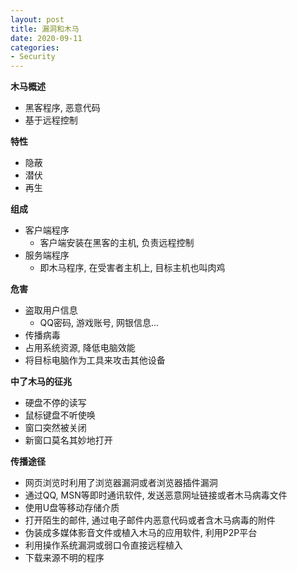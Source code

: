 ```yaml
---
layout: post
title: 漏洞和木马
date: 2020-09-11
categories:
- Security
---
```

**木马概述**

* 黑客程序, 恶意代码
* 基于远程控制

**特性**

* 隐蔽
* 潜伏
* 再生

**组成**

* 客户端程序
  * 客户端安装在黑客的主机, 负责远程控制
* 服务端程序
  * 即木马程序, 在受害者主机上, 目标主机也叫肉鸡

**危害**

* 盗取用户信息
  * QQ密码, 游戏账号, 网银信息...
* 传播病毒
* 占用系统资源, 降低电脑效能
* 将目标电脑作为工具来攻击其他设备

**中了木马的征兆**

* 硬盘不停的读写
* 鼠标键盘不听使唤
* 窗口突然被关闭
* 新窗口莫名其妙地打开

**传播途径**

* 网页浏览时利用了浏览器漏洞或者浏览器插件漏洞
* 通过QQ, MSN等即时通讯软件, 发送恶意网址链接或者木马病毒文件
* 使用U盘等移动存储介质
* 打开陌生的邮件, 通过电子邮件内恶意代码或者含木马病毒的附件
* 伪装成多媒体影音文件或植入木马的应用软件, 利用P2P平台
* 利用操作系统漏洞或弱口令直接远程植入
* 下载来源不明的程序
